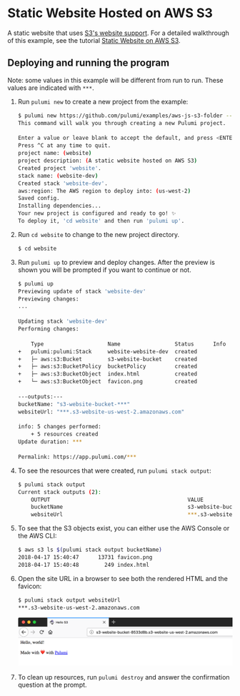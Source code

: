 # Static Website Hosted on AWS S3

A static website that uses [S3's website support](https://docs.aws.amazon.com/AmazonS3/latest/dev/WebsiteHosting.html).
For a detailed walkthrough of this example, see the tutorial [Static Website on AWS S3](https://pulumi.io/quickstart/aws-s3-website.html).

## Deploying and running the program

Note: some values in this example will be different from run to run.  These values are indicated
with `***`.

1.  Run `pulumi new` to create a new project from the example:

    ```bash
    $ pulumi new https://github.com/pulumi/examples/aws-js-s3-folder --dir website
    This command will walk you through creating a new Pulumi project.

    Enter a value or leave blank to accept the default, and press <ENTER>.
    Press ^C at any time to quit.
    project name: (website)
    project description: (A static website hosted on AWS S3)
    Created project 'website'.
    stack name: (website-dev)
    Created stack 'website-dev'.
    aws:region: The AWS region to deploy into: (us-west-2)
    Saved config.
    Installing dependencies...
    Your new project is configured and ready to go! ✨
    To deploy it, 'cd website' and then run 'pulumi up'.
    ```

1.  Run `cd website` to change to the new project directory.

    ```bash
    $ cd website
    ```

1.  Run `pulumi up` to preview and deploy changes.  After the preview is shown you will be
    prompted if you want to continue or not.

    ```bash
    $ pulumi up
    Previewing update of stack 'website-dev'
    Previewing changes:
    ...

    Updating stack 'website-dev'
    Performing changes:

        Type                    Name                 Status      Info
    +   pulumi:pulumi:Stack     website-website-dev  created
    +   ├─ aws:s3:Bucket        s3-website-bucket    created
    +   ├─ aws:s3:BucketPolicy  bucketPolicy         created
    +   ├─ aws:s3:BucketObject  index.html           created
    +   └─ aws:s3:BucketObject  favicon.png          created

    ---outputs:---
    bucketName: "s3-website-bucket-***"
    websiteUrl: "***.s3-website-us-west-2.amazonaws.com"

    info: 5 changes performed:
        + 5 resources created
    Update duration: ***

    Permalink: https://app.pulumi.com/***
    ```

1.  To see the resources that were created, run `pulumi stack output`:

    ```bash
    $ pulumi stack output
    Current stack outputs (2):
        OUTPUT                                           VALUE
        bucketName                                       s3-website-bucket-***
        websiteUrl                                       ***.s3-website-us-west-2.amazonaws.com
    ```

1.  To see that the S3 objects exist, you can either use the AWS Console or the AWS CLI:

    ```bash
    $ aws s3 ls $(pulumi stack output bucketName)
    2018-04-17 15:40:47      13731 favicon.png
    2018-04-17 15:40:48        249 index.html
    ```

1.  Open the site URL in a browser to see both the rendered HTML and the favicon:

    ```bash
    $ pulumi stack output websiteUrl
    ***.s3-website-us-west-2.amazonaws.com
    ```

    ![Hello S3 example](images/part2-website.png)

1.  To clean up resources, run `pulumi destroy` and answer the confirmation question at the prompt.
